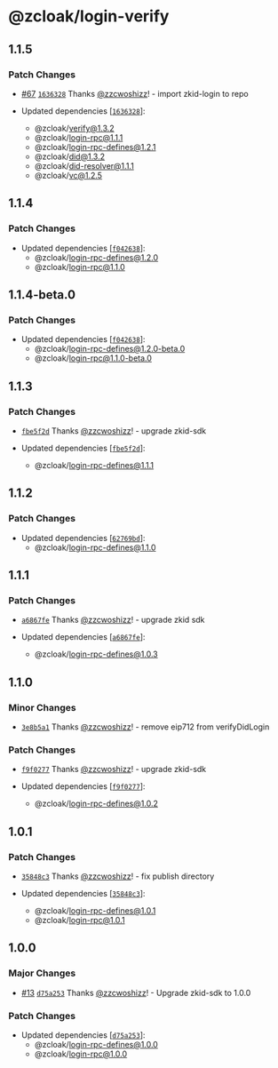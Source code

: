 # @zcloak/login-verify

## 1.1.5

### Patch Changes

- [#67](https://github.com/zCloak-Network/zkid-sdk/pull/67) [`1636328`](https://github.com/zCloak-Network/zkid-sdk/commit/1636328030fc894ed68186e01113211cdf73c5da) Thanks [@zzcwoshizz](https://github.com/zzcwoshizz)! - import zkid-login to repo

- Updated dependencies [[`1636328`](https://github.com/zCloak-Network/zkid-sdk/commit/1636328030fc894ed68186e01113211cdf73c5da)]:
  - @zcloak/verify@1.3.2
  - @zcloak/login-rpc@1.1.1
  - @zcloak/login-rpc-defines@1.2.1
  - @zcloak/did@1.3.2
  - @zcloak/did-resolver@1.1.1
  - @zcloak/vc@1.2.5

## 1.1.4

### Patch Changes

- Updated dependencies [[`f042638`](https://github.com/zCloak-Network/zkid-login/commit/f04263887e700d1c29e19445fb6b44e028face9d)]:
  - @zcloak/login-rpc-defines@1.2.0
  - @zcloak/login-rpc@1.1.0

## 1.1.4-beta.0

### Patch Changes

- Updated dependencies [[`f042638`](https://github.com/zCloak-Network/zkid-login/commit/f04263887e700d1c29e19445fb6b44e028face9d)]:
  - @zcloak/login-rpc-defines@1.2.0-beta.0
  - @zcloak/login-rpc@1.1.0-beta.0

## 1.1.3

### Patch Changes

- [`fbe5f2d`](https://github.com/zCloak-Network/zkid-login/commit/fbe5f2db28514d25db9bbe0b1ed0c7662d4d42f4) Thanks [@zzcwoshizz](https://github.com/zzcwoshizz)! - upgrade zkid-sdk

- Updated dependencies [[`fbe5f2d`](https://github.com/zCloak-Network/zkid-login/commit/fbe5f2db28514d25db9bbe0b1ed0c7662d4d42f4)]:
  - @zcloak/login-rpc-defines@1.1.1

## 1.1.2

### Patch Changes

- Updated dependencies [[`62769bd`](https://github.com/zCloak-Network/zkid-login/commit/62769bda5ba38e679292e1a4037bd08b5875f2ba)]:
  - @zcloak/login-rpc-defines@1.1.0

## 1.1.1

### Patch Changes

- [`a6867fe`](https://github.com/zCloak-Network/zkid-login/commit/a6867fe37f65d28ed71d9dab63b8b69774436ed7) Thanks [@zzcwoshizz](https://github.com/zzcwoshizz)! - upgrade zkid sdk

- Updated dependencies [[`a6867fe`](https://github.com/zCloak-Network/zkid-login/commit/a6867fe37f65d28ed71d9dab63b8b69774436ed7)]:
  - @zcloak/login-rpc-defines@1.0.3

## 1.1.0

### Minor Changes

- [`3e8b5a1`](https://github.com/zCloak-Network/zkid-login/commit/3e8b5a177a45a7a121c704272467837aa25d950e) Thanks [@zzcwoshizz](https://github.com/zzcwoshizz)! - remove eip712 from verifyDidLogin

### Patch Changes

- [`f9f0277`](https://github.com/zCloak-Network/zkid-login/commit/f9f0277f1db17a3d9a05cb2b7c438c7e3836d3ba) Thanks [@zzcwoshizz](https://github.com/zzcwoshizz)! - upgrade zkid-sdk

- Updated dependencies [[`f9f0277`](https://github.com/zCloak-Network/zkid-login/commit/f9f0277f1db17a3d9a05cb2b7c438c7e3836d3ba)]:
  - @zcloak/login-rpc-defines@1.0.2

## 1.0.1

### Patch Changes

- [`35848c3`](https://github.com/zCloak-Network/zkid-login/commit/35848c34ae3ce34c6cd229947d72d3e463425bc9) Thanks [@zzcwoshizz](https://github.com/zzcwoshizz)! - fix publish directory

- Updated dependencies [[`35848c3`](https://github.com/zCloak-Network/zkid-login/commit/35848c34ae3ce34c6cd229947d72d3e463425bc9)]:
  - @zcloak/login-rpc-defines@1.0.1
  - @zcloak/login-rpc@1.0.1

## 1.0.0

### Major Changes

- [#13](https://github.com/zCloak-Network/zkid-login/pull/13) [`d75a253`](https://github.com/zCloak-Network/zkid-login/commit/d75a25387f8d94d0fed39b18293f942eff0dcbf5) Thanks [@zzcwoshizz](https://github.com/zzcwoshizz)! - Upgrade zkid-sdk to 1.0.0

### Patch Changes

- Updated dependencies [[`d75a253`](https://github.com/zCloak-Network/zkid-login/commit/d75a25387f8d94d0fed39b18293f942eff0dcbf5)]:
  - @zcloak/login-rpc-defines@1.0.0
  - @zcloak/login-rpc@1.0.0
